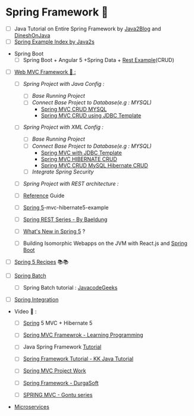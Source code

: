 # Spring Framework :high_brightness:
- [ ] Java Tutorial on Entire Spring Framework by [Java2Blog](https://java2blog.com/introduction-to-spring-framework/) and [DineshOnJava](https://www.dineshonjava.com/)
- [ ] [Spring Example Index by Java2s](http://www.java2s.com/Code/Java/Spring/)

+ Spring Boot
  - [ ] Spring Boot + Angular 5 +Spring Data + [Rest Example](http://www.devglan.com/spring-boot/spring-boot-angular-example;jsessionid=ECD175315367526DF5DE787C8B4FC094)(CRUD)

- [ ] [Web MVC Framework :green_book: :](#)
  - [ ] *Spring Project with Java Config :*
    - [ ] *Base Running Project*
    - [ ] *Connect Base Project to Database(e.g : MYSQL)*    
      - [Spring MVC CRUD MYSQL ](https://www.jackrutorial.com/2018/02/spring-4-mvc-hibernate-mysql-database-maven-crud-operations-integration-using-annotation-tutorial.html)
      - [Spring MVC CRUD using JDBC Template](https://www.jackrutorial.com/2018/01/spring-mvc-crud-operations-with-spring-jdbc-template-and-mysql-database-tutorial.html)
      
  - [ ] *Spring Project with XML Config :* 
    - [ ] *Base Running Project*
    - [ ] *Connect Base Project to Database(e.g : MYSQL)*
      - [Spring MVC with JDBC Template](https://www.codejava.net/frameworks/spring/spring-mvc-with-jdbctemplate-example)
      - [Spring MVC HIBERNATE CRUD](http://javawebtutor.com/articles/spring/spring-mvc-hibernate-crud-example.php)
      - [Spring MVC CRUD MySQL Hibernate CRUD](https://java2blog.com/spring-mvc-hibernate-mysql-crud-example/)
    - [ ] *Integrate Spring Security*
  - [ ] *Spring Project with REST architecture :*
  
  
  - [ ] [Reference](https://docs.spring.io/spring-framework/docs/5.0.0.M1/spring-framework-reference/html/mvc.html) Guide
  - [ ] [Spring 5](https://howtodoinjava.com/spring5/webmvc/spring5-mvc-hibernate5-example/)-mvc-hibernate5-example

  - [ ] [Spring REST Series - By Baeldung](http://www.baeldung.com/rest-with-spring-series/)
  - [ ] [What's New in Spring 5](https://www.ibm.com/developerworks/library/j-whats-new-in-spring-framework-5-theedom/) ?
  - [ ] Building Isomorphic Webapps on the JVM with React.js and [Spring Boot](http://winterbe.com/posts/2015/02/16/isomorphic-react-webapps-on-the-jvm/)

- [ ] [Spring 5 Recipes](http://opencarts.org/sachlaptrinh/pdf/28253.pdf) :books::books:

- [ ] [Spring Batch](#)
  - [ ] Spring Batch tutorial : [JavacodeGeeks](https://www.javacodegeeks.com/2015/03/spring-batch-tutorial.html)

- [ ] [Spring Integration](https://github.com/adhikariaman01/BookmarkSiteList/blob/master/MyBookmarkedLink/Spring/SpringIntegration.md)   

+ Video :movie_camera: :
  - [ ] [Spring](https://www.youtube.com/watch?v=x74xoMjfOjs) 5 MVC + Hibernate 5
  - [ ] [Spring MVC Framewrok - Learning Programming](https://www.youtube.com/playlist?list=PLnQBGpefeAlvPe_Z2Y_Z7tmuuK4WRNuos)
  - [ ] Java Spring Framework [Tutorial](https://www.youtube.com/playlist?list=PL3ARE_tY1e5Nj-X2pfcAnIC0frB-yDVon)
  - [ ] [Spring Framework Tutorial - KK Java Tutorial](https://www.youtube.com/playlist?list=PLzS3AYzXBoj8U0zgO7Kuu_2KtclkB1gSV)
  - [ ] [Spring MVC Project Work](https://www.youtube.com/playlist?list=PLLGI5phu9E46Amea05e_EybG1Mebo1ev5&disable_polymer=true)
  - [ ] [Spring Framework - DurgaSoft](https://www.youtube.com/playlist?list=PLd3UqWTnYXOmuviyXsdT5MvgSfwoptZeP)
  - [ ] [SPRING MVC - Gontu series](https://www.youtube.com/playlist?list=PLBgMUB7xGcO31B2gBmy1igpZn6LK78-CJ)


+ [Microservices](https://github.com/adhikariaman01/BookmarkSiteList/blob/master/MyBookmarkedLink/Microservices/README.md)
